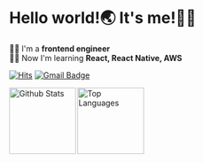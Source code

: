 # Hello world!🌏 It's me!🙋‍♂

👨‍💻 I'm a **frontend engineer**<br>
👨‍🏫 Now I'm learning **React, React Native, AWS**


  
[![Hits](https://hits.seeyoufarm.com/api/count/incr/badge.svg?url=https%3A%2F%2Fgithub.com%2Fhayyim0626&count_bg=%2379C83D&title_bg=%23555555&icon=&icon_color=%23E7E7E7&title=hits&edge_flat=false)](https://hits.seeyoufarm.com)
[![Gmail Badge](https://img.shields.io/badge/Gmail-d14836?style=flat-square&logo=Gmail&logoColor=white&link=mailto:h19960626@gmail.com)](mailto:h19960626@gmail.com)


<p>
  <img height="120" align="left" alt="Github Stats" src="https://github-readme-stats.vercel.app/api?username=hayyim0626&hide_title=true&hide=contribs&show_icons=true&count_private=true&include_all_commits=true&theme=algolia">
  <img height="120" align="left" alt="Top Languages" src="https://github-readme-stats.vercel.app/api/top-langs/?username=hayyim0626&hide_title=true&hide=html,css&layout=compact&theme=algolia">
</p>


